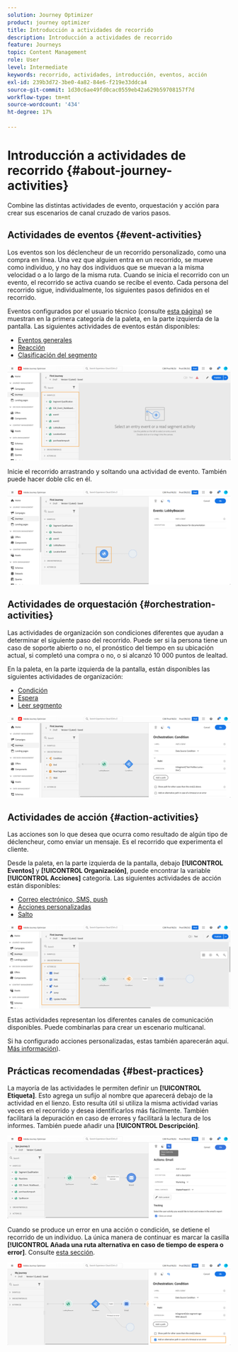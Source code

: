 ```yaml
---
solution: Journey Optimizer
product: journey optimizer
title: Introducción a actividades de recorrido
description: Introducción a actividades de recorrido
feature: Journeys
topic: Content Management
role: User
level: Intermediate
keywords: recorrido, actividades, introducción, eventos, acción
exl-id: 239b3d72-3be0-4a82-84e6-f219e33ddca4
source-git-commit: 1d30c6ae49fd0cac0559eb42a629b59708157f7d
workflow-type: tm+mt
source-wordcount: '434'
ht-degree: 17%

---
```


# Introducción a actividades de recorrido {#about-journey-activities}

Combine las distintas actividades de evento, orquestación y acción para crear sus escenarios de canal cruzado de varios pasos.

## Actividades de eventos {#event-activities}

Los eventos son los déclencheur de un recorrido personalizado, como una compra en línea. Una vez que alguien entra en un recorrido, se mueve como individuo, y no hay dos individuos que se muevan a la misma velocidad o a lo largo de la misma ruta. Cuando se inicia el recorrido con un evento, el recorrido se activa cuando se recibe el evento. Cada persona del recorrido sigue, individualmente, los siguientes pasos definidos en el recorrido.

Eventos configurados por el usuario técnico (consulte [esta página](../event/about-events.md)) se muestran en la primera categoría de la paleta, en la parte izquierda de la pantalla. Las siguientes actividades de eventos están disponibles:

* [Eventos generales](../building-journeys/general-events.md)
* [Reacción](../building-journeys/reaction-events.md)
* [Clasificación del segmento](../building-journeys/segment-qualification-events.md)

![](assets/journey43.png)

Inicie el recorrido arrastrando y soltando una actividad de evento. También puede hacer doble clic en él.

![](assets/journey44.png)

## Actividades de orquestación {#orchestration-activities}

Las actividades de organización son condiciones diferentes que ayudan a determinar el siguiente paso del recorrido. Puede ser si la persona tiene un caso de soporte abierto o no, el pronóstico del tiempo en su ubicación actual, si completó una compra o no, o si alcanzó 10 000 puntos de lealtad.

En la paleta, en la parte izquierda de la pantalla, están disponibles las siguientes actividades de organización:

* [Condición](../building-journeys/condition-activity.md)
* [Espera](../building-journeys/wait-activity.md)
* [Leer segmento](../building-journeys/read-segment.md)

![](assets/journey49.png)

## Actividades de acción {#action-activities}

Las acciones son lo que desea que ocurra como resultado de algún tipo de déclencheur, como enviar un mensaje. Es el recorrido que experimenta el cliente.

Desde la paleta, en la parte izquierda de la pantalla, debajo **[!UICONTROL Eventos]** y **[!UICONTROL Organización]**, puede encontrar la variable **[!UICONTROL Acciones]** categoría. Las siguientes actividades de acción están disponibles:

* [Correo electrónico, SMS, push](../building-journeys/journeys-message.md)
* [Acciones personalizadas](../building-journeys/using-custom-actions.md)
* [Salto](../building-journeys/jump.md)

![](assets/journey58.png)

Estas actividades representan los diferentes canales de comunicación disponibles. Puede combinarlas para crear un escenario multicanal.

Si ha configurado acciones personalizadas, estas también aparecerán aquí. [Más información](../building-journeys/using-custom-actions.md)).

## Prácticas recomendadas {#best-practices}

La mayoría de las actividades le permiten definir un **[!UICONTROL Etiqueta]**. Esto agrega un sufijo al nombre que aparecerá debajo de la actividad en el lienzo. Esto resulta útil si utiliza la misma actividad varias veces en el recorrido y desea identificarlos más fácilmente. También facilitará la depuración en caso de errores y facilitará la lectura de los informes. También puede añadir una **[!UICONTROL Descripción]**.

![](assets/journey59bis.png)

Cuando se produce un error en una acción o condición, se detiene el recorrido de un individuo. La única manera de continuar es marcar la casilla **[!UICONTROL Añada una ruta alternativa en caso de tiempo de espera o error]**. Consulte [esta sección](../building-journeys/using-the-journey-designer.md#paths).

![](assets/journey42.png)

